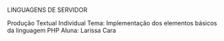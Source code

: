 LINGUAGENS DE SERVIDOR 

Produção Textual Individual 
Tema: Implementação dos elementos básicos da linguagem PHP
Aluna: Larissa Cara
